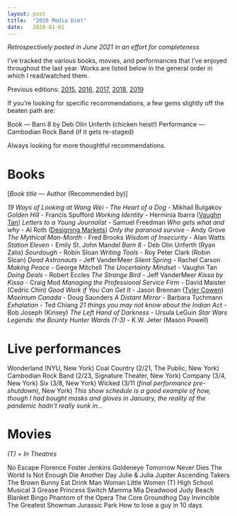 ```yaml
---
layout: post
title:  "2020 Media Diet"
date:   2020-01-01
---
```


*Retrospectively posted in June 2021 in an effort for completeness*

I’ve tracked the various books, movies, and performances that I’ve enjoyed throughout the last year. Works are listed below in the general order in which I read/watched them.

Previous editions: [2015](https://smflem.github.io/2016/01/10/2015_media_diet.html), [2016](https://smflem.github.io/2017/01/08/2016_media_diet.html), [2017](https://smflem.github.io/2018/01/06/2017_media_diet.html), [2018](https://smflem.github.io/2019/01/20/2018_media_diet.html), [2019](https://smflem.github.io/2020/01/01/2019_media_diet.html)

If you’re looking for specific recommendations, a few gems slightly off the beaten path are:

Book — Barn 8 by Deb Olin Unferth (chicken heist!)
Performance — Cambodian Rock Band (if it gets re-staged)

Always looking for more thoughtful recommendations.

# **Books**
[*Book title* — Author (Recommended by)]

*19 Ways of Looking at Wang Wei* -
*The Heart of a Dog* - Mikhail Bulgakov
*Golden Hill* - Francis Spufford
*Working Identity* - Herminia Ibarra ([Vaughn Tan](https://uncertaintymindset.substack.com/p/13-revelation-and-discovery))
*Letters to a Young Journalist* - Samuel Freedman
*Who gets what and why* - Al Roth ([Designing Markets](https://www8.gsb.columbia.edu/courses/mba/2020/spring/b8260-001))
*Only the paranoid survive* - Andy Grove
*The Mythical Man-Month* - Fred Brooks
*Wisdom of Insecurity* - Alan Watts
*Station Eleven* - Emily St. John Mandel
*Barn 8* - Deb Olin Unferth (Ryan Zalis)
*Sourdough* - Robin Sloan
*Writing Tools* - Roy Peter Clark (Robin Sloan)
*Dead Astronauts* - Jeff VanderMeer
*Silent Spring* - Rachel Carson
*Making Peace* - George Mitchell
*The Uncertainty Mindset* - Vaughn Tan
*Doing Deals* - Robert Eccles
*The Strange Bird* - Jeff VanderMeer
*Kissa by Kissa* - Craig Mod
*Managing the Professional Service Firm* - David Maister (Cedric Chin)
*Good Work if You Can Get It* - Jason Brennan ([Tyler Cowen](https://marginalrevolution.com/marginalrevolution/2020/05/good-work-if-you-can-get-it-how-to-succeed-in-academia.html))
*Maximum Canada* - Doug Saunders
*A Distant Mirror* - Barbara Tuchmann
*Exhalation* - Ted Chiang
*21 things you may not know about the Indian Act* - Bob Joseph (Kinsey)
*The Left Hand of Darkness* - Ursula LeGuin
*Star Wars Legends: the Bounty Hunter Wards (1-3)* - K.W. Jeter (Mason Powell)

# **Live performances**

Wonderland (NYU, New York)
Coal Country (2/21, The Public, New York)
Cambodian Rock Band (2/23, Signature Theater, New York)
Company (3/4, New York)
Six (3/8, New York)
Wicked (3/11 (*final performance pre-shutdown*), New York)
*This show schedule is a good example of how, though I had bought masks and gloves in January, the reality of the pandemic hadn't really sunk in...*

# **Movies**
*(T) = In Theatres*

No Escape
Florence Foster Jenkins
Goldeneye
Tomorrow Never Dies
The World Is Not Enough
Die Another Day
Julie & Julia
Jupiter Ascending
Takers
The Brown Bunny
Eat Drink Man Woman
Little Women (T)
High School Musical 3
Grease
Princess Switch
Mamma Mia
Deadwood
Judy
Beach Blanket Bingo
Phantom of the Opera
The Core
Groundhog Day
Invincible
The Greatest Showman
Jurassic Park
How to lose a guy in 10 days
